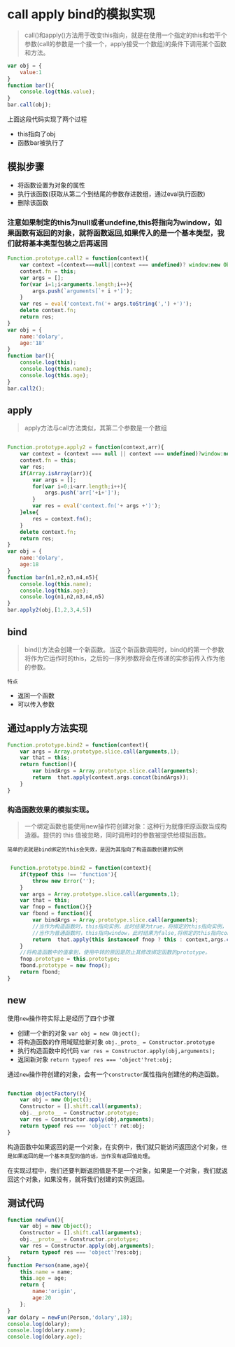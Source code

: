 # call apply bind的模拟实现

> call()和apply()方法用于改变this指向，就是在使用一个指定的this和若干个参数(call的参数是一个接一个，apply接受一个数组)的条件下调用某个函数和方法。

```js
var obj = {
    value:1
}
function bar(){
    console.log(this.value);
}
bar.call(obj);
```

上面这段代码实现了两个过程

- this指向了obj
- 函数bar被执行了

## 模拟步骤

- 将函数设置为对象的属性
- 执行该函数(获取从第二个到结尾的参数存进数组，通过eval执行函数)
- 删除该函数

### 注意如果制定的this为null或者undefine,this将指向为window，如果函数有返回的对象，就将函数返回,如果传入的是一个基本类型，我们就将基本类型包装之后再返回

```js
Function.prototype.call2 = function(context){
    var context =(context===null||context === undefined)? window:new Object(context);
    context.fn = this;
    var args = [];
    for(var i=1;i<arguments.length;i++){
        args.push(`arguments[`+ i +']');
    }
    var res = eval('context.fn('+ args.toString(',') +')');
    delete context.fn;
    return res;
}
var obj = {
    name:'dolary',
    age:'18'
}
function bar(){
    console.log(this);
    console.log(this.name);
    console.log(this.age);
}
bar.call2();

```

## apply

> apply方法与call方法类似，其第二个参数是一个数组

```js

Function.prototype.apply2 = function(context,arr){
    var context = (context === null || context === undefined)?window:new Object(context);
    context.fn = this;
    var res;
    if(Array.isArray(arr)){
        var args = [];
        for(var i=0;i<arr.length;i++){
            args.push('arr['+i+']');
        }
        var res = eval('context.fn('+ args +')');
    }else{
        res = context.fn();
    }
    delete context.fn;
    return res;
}
var obj = {
    name:'dolary',
    age:18
}
function bar(n1,n2,n3,n4,n5){
    console.log(this.name);
    console.log(this.age);
    console.log(n1,n2,n3,n4,n5)
}
bar.apply2(obj,[1,2,3,4,5])

```

## bind

> bind()方法会创建一个新函数。当这个新函数调用时，bind()的第一个参数将作为它运作时的this，之后的一序列参数将会在传递的实参前传入作为他的参数。

`特点`

- 返回一个函数
- 可以传入参数

## 通过apply方法实现

```js
Function.prototype.bind2 = function(context){
    var args = Array.prototype.slice.call(arguments,1);
    var that = this;
    return function(){
        var bindArgs = Array.prototype.slice.call(arguments);
        return  that.apply(context,args.concat(bindArgs));
    }
}
```

### 构造函数效果的模拟实现。

> 一个绑定函数也能使用new操作符创建对象：这种行为就像把原函数当成构造器。提供的 this 值被忽略，同时调用时的参数被提供给模拟函数。

`简单的说就是bind绑定的this会失效，是因为其指向了构造函数创建的实例`

```js

 Function.prototype.bind2 = function(context){
    if(typeof this !== 'function'){
        throw new Error('');
    }
    var args = Array.prototype.slice.call(arguments,1);
    var that = this;
    var fnop = function(){}
    var fbond = function(){
        var bindArgs = Array.prototype.slice.call(arguments);
        //当作为构造函数时，this指向实例，此时结果为true，将绑定的this指向实例，可以让实力获得来自绑定函数的值
        //当作为普通函数时，this指向window，此时结果为false,将绑定的this指向context
        return  that.apply(this instanceof fnop ? this : context,args.concat(bindArgs));
    }
    //将构造函数中的值拿到，使用中转的原因是防止其修改绑定函数的prototype。
    fnop.prototype = this.prototype;
    fbond.prototype = new fnop();
    return fbond;
}

```

## new

使用`new`操作符实际上是经历了四个步骤

- 创建一个新的对象 `var obj = new Object();`
- 将构造函数的作用域赋给新对象 `obj._proto_ = Constructor.prototype`
- 执行构造函数中的代码 `var res = Constructor.apply(obj,arguments);`
- 返回新对象 `return typeof res === 'object'?ret:obj;`

通过`new`操作符创建的对象，会有一个`constructor`属性指向创建他的构造函数。

```js

function objectFactory(){
    var obj = new Object();
    Constructor = [].shift.call(arguments);
    obj.__proto__ = Constructor.prototype;
    var res = Constructor.apply(obj,arguments);
    return typeof res === 'object'? ret:obj;
}

```

构造函数中如果返回的是一个对象，在实例中，我们就只能访问返回这个对象，`但是如果返回的是一个基本类型的值的话，当作没有返回值处理`。

在实现过程中，我们还要判断返回值是不是一个对象，如果是一个对象，我们就返回这个对象，如果没有，就将我们创建的实例返回。

## 测试代码

```js
function newFun(){
    var obj = new Object();
    Constructor = [].shift.call(arguments);
    obj.__proto__ = Constructor.prototype;
    var res = Constructor.apply(obj,arguments);
    return typeof res === 'object'?res:obj;
}
function Person(name,age){
    this.name = name;
    this.age = age;
    return {
        name:'origin',
        age:20
    };
}
var dolary = newFun(Person,'dolary',18);
console.log(dolary);
console.log(dolary.name);
console.log(dolary.age);
```

